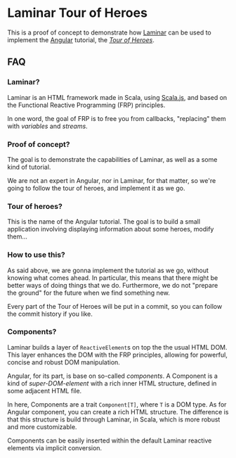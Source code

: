 # Laminar Tour of Heroes

This is a proof of concept to demonstrate how 
[Laminar](https://github.com/raquo/Laminar)
can be used to implement the 
[Angular](https://angular.io/)
tutorial, the 
*[Tour of Heroes](https://angular.io/tutorial)*.

## FAQ

### Laminar?

Laminar is an HTML framework made in Scala, using 
[Scala.js](http://www.scala-js.org/),
and based on the Functional Reactive Programming (FRP)
principles.


In one word, the goal of FRP is to free you from callbacks,
"replacing" them with *variables* and *streams*.


### Proof of concept?

The goal is to demonstrate the capabilities of Laminar,
as well as a some kind of tutorial.

We are not an expert in Angular, nor in Laminar, for that
matter, so we're going to follow the tour of heroes, and
implement it as we go.

### Tour of heroes?

This is the name of the Angular tutorial. The goal is
to build a small application involving displaying
information about some heroes, modify them...


### How to use this?

As said above, we are gonna implement the tutorial as we go,
without knowing what comes ahead. In particular, this means
that there might be better ways of doing things that we do.
Furthermore, we do not "prepare the ground" for the future
when we find something new.

Every part of the Tour of Heroes will be put in a commit, so
you can follow the commit history if you like.

### Components?

Laminar builds a layer of `ReactiveElement`s on top the the
usual HTML DOM. This layer enhances the DOM with the FRP
principles, allowing for powerful, concise and robust DOM
manipulation.

Angular, for its part, is base on so-called *components*. A
Component is a kind of *super-DOM-element* with a rich inner
HTML structure, defined in some adjacent HTML file.

In here, Components are a trait `Component[T]`, where `T` is
a DOM type. As for Angular component, you can create a rich
HTML structure. The difference is that this structure is build
through Laminar, in Scala, which is more robust and more
customizable.

Components can be easily inserted within the default Laminar
reactive elements via implicit conversion.  

